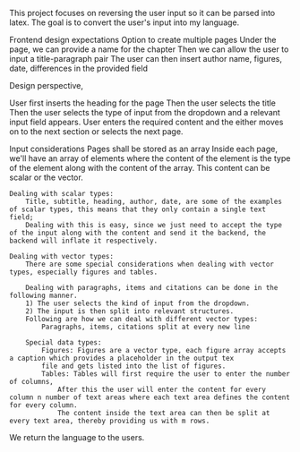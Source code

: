 This project focuses on reversing the user input so it can be parsed into latex.
The goal is to convert the user's input into my language.

Frontend design expectations
Option to create multiple pages
Under the page, we can provide a name for the chapter
Then we can allow the user to input a title-paragraph pair
The user can then insert author name, figures, date, differences in the provided field

Design perspective,

User first inserts the heading for the page
Then the user selects the title
Then the user selects the type of input from the dropdown and a relevant input field appears.
User enters the required content and the either moves on to the next section or selects the next page.

Input considerations
    Pages shall be stored as an array
    Inside each page, we'll have an array of elements where the content of the element is the type of the element along with the content of the array. This content can be scalar or the vector.
    
    Dealing with scalar types:
        Title, subtitle, heading, author, date, are some of the examples of scalar types, this means that they only contain a single text field;
        Dealing with this is easy, since we just need to accept the type of the input along with the content and send it the backend, the backend will inflate it respectively.
        
    Dealing with vector types:
        There are some special considerations when dealing with vector types, especially figures and tables.

        Dealing with paragraphs, items and citations can be done in the following manner.
        1) The user selects the kind of input from the dropdown.
        2) The input is then split into relevant structures. 
        Following are how we can deal with different vector types:
            Paragraphs, items, citations split at every new line

        Special data types:
            Figures: Figures are a vector type, each figure array accepts a caption which provides a placeholder in the output tex
            file and gets listed into the list of figures.
            Tables: Tables will first require the user to enter the number of columns, 
                After this the user will enter the content for every column n number of text areas where each text area defines the content for every column.
                The content inside the text area can then be split at every text area, thereby providing us with m rows.
We return the language to the users.
